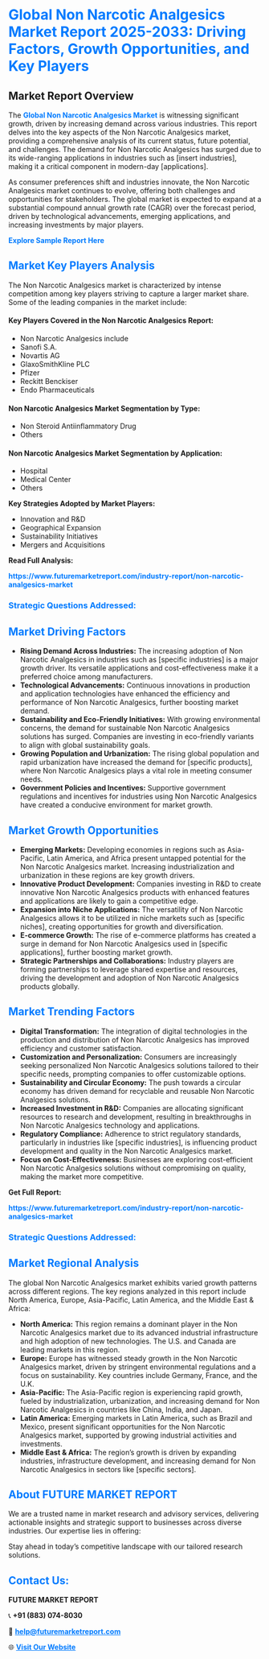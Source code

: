 <h1 style="color: #007BFF;">Global Non Narcotic Analgesics Market Report 2025-2033: Driving Factors, Growth Opportunities, and Key Players</h1>

<section id="overview">
<h2>Market Report Overview</h2>
<p>The <a href="https://www.futuremarketreport.com/industry-report/non-narcotic-analgesics-market" style="color: #007BFF; text-decoration: none;"><strong>Global Non Narcotic Analgesics Market</strong></a> is witnessing significant growth, driven by increasing demand across various industries. This report delves into the key aspects of the Non Narcotic Analgesics market, providing a comprehensive analysis of its current status, future potential, and challenges. The demand for Non Narcotic Analgesics has surged due to its wide-ranging applications in industries such as [insert industries], making it a critical component in modern-day [applications].</p>
<p>As consumer preferences shift and industries innovate, the Non Narcotic Analgesics market continues to evolve, offering both challenges and opportunities for stakeholders. The global market is expected to expand at a substantial compound annual growth rate (CAGR) over the forecast period, driven by technological advancements, emerging applications, and increasing investments by major players.</p>
</section>

<section id="overview">
<p><a href="https://www.futuremarketreport.com/request-sample/reportId=99457" style="color: #007BFF; text-decoration: none;"><strong>Explore Sample Report Here</strong></a></p>
</section>

<section id="key-players">
<h2 style="color: #007BFF;">Market Key Players Analysis</h2>
<p>The Non Narcotic Analgesics market is characterized by intense competition among key players striving to capture a larger market share. Some of the leading companies in the market include:</p>
<h4>Key Players Covered in the Non Narcotic Analgesics Report:</h4>
<ul><li>Non Narcotic Analgesics include</li><li>Sanofi S.A.</li><li>Novartis AG</li><li>GlaxoSmithKline PLC</li><li>Pfizer</li><li>Reckitt Benckiser</li><li>Endo Pharmaceuticals</li></ul>
<h4>Non Narcotic Analgesics Market Segmentation by Type:</h4>
<ul><li>Non Steroid Antiinflammatory Drug</li><li>Others</li></ul>

<h4>Non Narcotic Analgesics Market Segmentation by Application:</h4>
<ul><li>Hospital</li><li>Medical Center</li><li>Others</li></ul>
<p><strong>Key Strategies Adopted by Market Players:</strong></p>
<ul>
<li>Innovation and R&D</li>
<li>Geographical Expansion</li>
<li>Sustainability Initiatives</li>
<li>Mergers and Acquisitions</li>
</ul>
</section>

<section>
<p><strong>Read Full Analysis: </strong></p><a href="https://www.futuremarketreport.com/industry-report/non-narcotic-analgesics-market" style="color: #007BFF; text-decoration: none;"><strong>https://www.futuremarketreport.com/industry-report/non-narcotic-analgesics-market</strong></a>
<h3 style="color: #007BFF;">Strategic Questions Addressed:</h3>
</section>

<section id="driving-factors">
<h2 style="color: #007BFF;">Market Driving Factors</h2>
<ul>
<li><strong>Rising Demand Across Industries:</strong> The increasing adoption of Non Narcotic Analgesics in industries such as [specific industries] is a major growth driver. Its versatile applications and cost-effectiveness make it a preferred choice among manufacturers.</li>
<li><strong>Technological Advancements:</strong> Continuous innovations in production and application technologies have enhanced the efficiency and performance of Non Narcotic Analgesics, further boosting market demand.</li>
<li><strong>Sustainability and Eco-Friendly Initiatives:</strong> With growing environmental concerns, the demand for sustainable Non Narcotic Analgesics solutions has surged. Companies are investing in eco-friendly variants to align with global sustainability goals.</li>
<li><strong>Growing Population and Urbanization:</strong> The rising global population and rapid urbanization have increased the demand for [specific products], where Non Narcotic Analgesics plays a vital role in meeting consumer needs.</li>
<li><strong>Government Policies and Incentives:</strong> Supportive government regulations and incentives for industries using Non Narcotic Analgesics have created a conducive environment for market growth.</li>
</ul>
</section>

<section id="growth-opportunities">
<h2 style="color: #007BFF;">Market Growth Opportunities</h2>
<ul>
<li><strong>Emerging Markets:</strong> Developing economies in regions such as Asia-Pacific, Latin America, and Africa present untapped potential for the Non Narcotic Analgesics market. Increasing industrialization and urbanization in these regions are key growth drivers.</li>
<li><strong>Innovative Product Development:</strong> Companies investing in R&D to create innovative Non Narcotic Analgesics products with enhanced features and applications are likely to gain a competitive edge.</li>
<li><strong>Expansion into Niche Applications:</strong> The versatility of Non Narcotic Analgesics allows it to be utilized in niche markets such as [specific niches], creating opportunities for growth and diversification.</li>
<li><strong>E-commerce Growth:</strong> The rise of e-commerce platforms has created a surge in demand for Non Narcotic Analgesics used in [specific applications], further boosting market growth.</li>
<li><strong>Strategic Partnerships and Collaborations:</strong> Industry players are forming partnerships to leverage shared expertise and resources, driving the development and adoption of Non Narcotic Analgesics products globally.</li>
</ul>
</section>

<section id="trending-factors">
<h2 style="color: #007BFF;">Market Trending Factors</h2>
<ul>
<li><strong>Digital Transformation:</strong> The integration of digital technologies in the production and distribution of Non Narcotic Analgesics has improved efficiency and customer satisfaction.</li>
<li><strong>Customization and Personalization:</strong> Consumers are increasingly seeking personalized Non Narcotic Analgesics solutions tailored to their specific needs, prompting companies to offer customizable options.</li>
<li><strong>Sustainability and Circular Economy:</strong> The push towards a circular economy has driven demand for recyclable and reusable Non Narcotic Analgesics solutions.</li>
<li><strong>Increased Investment in R&D:</strong> Companies are allocating significant resources to research and development, resulting in breakthroughs in Non Narcotic Analgesics technology and applications.</li>
<li><strong>Regulatory Compliance:</strong> Adherence to strict regulatory standards, particularly in industries like [specific industries], is influencing product development and quality in the Non Narcotic Analgesics market.</li>
<li><strong>Focus on Cost-Effectiveness:</strong> Businesses are exploring cost-efficient Non Narcotic Analgesics solutions without compromising on quality, making the market more competitive.</li>
</ul>
</section>

<section>
<p><strong>Get Full Report: </strong></p><a href="https://www.futuremarketreport.com/industry-report/non-narcotic-analgesics-market" style="color: #007BFF; text-decoration: none;"><strong>https://www.futuremarketreport.com/industry-report/non-narcotic-analgesics-market</strong></a>
<h3 style="color: #007BFF;">Strategic Questions Addressed:</h3>
</section>


<section id="regional-analysis">
<h2 style="color: #007BFF;">Market Regional Analysis</h2>
<p>The global Non Narcotic Analgesics market exhibits varied growth patterns across different regions. The key regions analyzed in this report include North America, Europe, Asia-Pacific, Latin America, and the Middle East & Africa:</p>
<ul>
<li><strong>North America:</strong> This region remains a dominant player in the Non Narcotic Analgesics market due to its advanced industrial infrastructure and high adoption of new technologies. The U.S. and Canada are leading markets in this region.</li>
<li><strong>Europe:</strong> Europe has witnessed steady growth in the Non Narcotic Analgesics market, driven by stringent environmental regulations and a focus on sustainability. Key countries include Germany, France, and the U.K.</li>
<li><strong>Asia-Pacific:</strong> The Asia-Pacific region is experiencing rapid growth, fueled by industrialization, urbanization, and increasing demand for Non Narcotic Analgesics in countries like China, India, and Japan.</li>
<li><strong>Latin America:</strong> Emerging markets in Latin America, such as Brazil and Mexico, present significant opportunities for the Non Narcotic Analgesics market, supported by growing industrial activities and investments.</li>
<li><strong>Middle East & Africa:</strong> The region’s growth is driven by expanding industries, infrastructure development, and increasing demand for Non Narcotic Analgesics in sectors like [specific sectors].</li>
</ul>
</section>

<footer>
<h2 style="color: #007BFF;">About FUTURE MARKET REPORT</h2>
<p>We are a trusted name in market research and advisory services, delivering actionable insights and strategic support to businesses across diverse industries. Our expertise lies in offering:</p>

<p>Stay ahead in today’s competitive landscape with our tailored research solutions.</p>

<h2 style="color: #007BFF;">Contact Us:</h2>
<p><strong>FUTURE MARKET REPORT</strong></p>
<p>📞 <strong>+91 (883) 074-8030</strong></p>
<p>📧 <strong><a href="mailto:help@futuremarketreport.com" style="color: #007BFF;">help@futuremarketreport.com</a></strong></p>
<p>🌐 <strong><a href="https://www.futuremarketreport.com/" style="color: #007BFF;">Visit Our Website</a></strong></p>
</footer>
